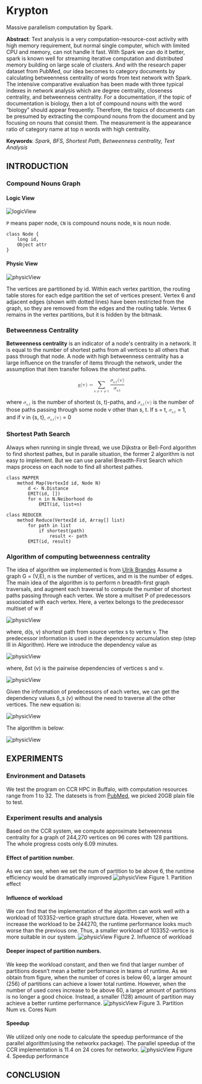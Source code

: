 # Krypton
Massive parallelism computation by Spark.

**Abstract**: Text analysis is a very computation-resource-cost activity with high memory requirement, but normal single computer, which with limited CPU and memory, can not handle it fast. With Spark we can do it better, spark is known well for streaming iterative computation and distributed memory building on large scale of clusters. And with the research paper dataset from PubMed, our idea becomes to category documents by calculating betweenness centrality of words from text network with Spark. The intensive comparative evaluation has been made with three typical indexes in network analysis which are degree centrality, closeness centrality, and betweenness centrality. For a documentation, if the topic of documentation is biology, then a lot of compound nouns with the word “biology” should appear frequently. Therefore, the topics of documents can be presumed by extracting the compound nouns from the document and by focusing on nouns that consist them. The measurement  is the appearance ratio of category name at top n words with high centrality.

**Keywords**: *Spark, BFS, Shortest Path, Betweenness centrality, Text Analysis*

## INTRODUCTION

### Compound Nouns Graph

#### Logic View
![logicView](https://raw.githubusercontent.com/cube2matrix/Krypton/master/doc/pic/graph_logic_view.png)

`P` means paper node, `CN` is compound nouns node, `N` is noun node.

	class Node {
		long id,
		Object attr
	}
		

#### Physic View
![physicView](https://raw.githubusercontent.com/cube2matrix/Krypton/master/doc/pic/graph_physic_view.png)

The vertices are partitioned by id. Within each vertex partition, the routing table stores for each edge partition the set of vertices present. Vertex 6 and adjacent edges (shown with dotted lines) have been restricted from the graph, so they are removed from the edges and the routing table. Vertex 6 remains in the vertex partitions, but it is hidden by the bitmask.

### Betweenness Centrality
**Betweenness centrality** is an indicator of a node's centrality in a network. It is equal to the number of shortest paths from all vertices to all others that pass through that node. A node with high betweenness centrality has a large influence on the transfer of items through the network, under the assumption that item transfer follows the shortest paths.

<math display='block'>
        <mtext>g(v) = </mtext>
        <mrow>
        <munder>
        	<mo>&sum;</mo>
          <mrow>
        		<mtext>s</mtext>
             <mo>&ne;</mo>
             <mtext>v</mtext>
             <mo>&ne;</mo>
             <mtext>t</mtext>
          </mrow>
        </munder>
        <mrow>
        <munder>
        <mfrac>
        <mrow>
        <msubsup><mi>&sigma;</mi> <mi>s,t</mi> <mi></mi></msubsup><mtext>(v)</mtext>
        </mrow>
        <msubsup><mi>&sigma;</mi> <mi>s,t</mi> <mi></mi></msubsup>
        </mfrac>
        </munder>
        </mrow>
        </mrow>
</math>

where <math><msubsup><mi>&sigma;</mi> <mi>s,t</mi> <mi></mi></msubsup></math> is the number of shortest (s, t)-paths,  and <math><msubsup><mi>&sigma;</mi> <mi>s,t</mi> <mi></mi></msubsup><mtext>(v)</mtext></math> is the number of those paths passing through some  node v other than s, t. If s = t, <math><msubsup><mi>&sigma;</mi> <mi>s,t</mi> <mi></mi></msubsup></math> = 1, and if v in {s, t}, <math><msubsup><mi>&sigma;</mi> <mi>s,t</mi> <mi></mi></msubsup><mtext>(v)</mtext></math> = 0


### Shortest Path Search
Always when running in single thread, we use Dijkstra or Bell-Ford algorithm to find shortest pathes, but in paralle situation, the former 2 algorithm is not easy to implement. But we can use parallel Breadth-First Search which maps process on each node to find all shortest pathes.

	class MAPPER
		method Map(VertexId id, Node N)
			d <- N.Distance
			EMIT(id, [])
			for n in N.Neiborhood do
				EMIT(id, list+n)
	
	class REDUCER
		method Reduce(VertexId id, Array[] list)
			for path in list
				if shortest(path)
					result <- path
			EMIT(id, result)

### Algorithm of computing betweenness centrality
The idea of algorithm we implemented is from [Ulrik Brandes](http://www.inf.uni-konstanz.de/algo/publications/b-vspbc-08.pdf)
Assume a graph G = (V,E), n is the number of vertices, and m is the number of edges. The main idea of the algorithm is to perform n breadth-first graph traversals, and augment each traversal to compute the number of shortest paths passing through each vertex. We store a multiset P of predecessors associated with each vertex. Here, a vertex belongs to the predecessor multiset of w if

![physicView](https://github.com/cube2matrix/Krypton/blob/master/doc/pic/equation2.png)

where, d(s, v) shortest path from source vertex s to vertex v.
The predecessor information is used in the dependency accumulation step (step III in Algorithm). Here we introduce the dependency value as 

![physicView](https://github.com/cube2matrix/Krypton/blob/master/doc/pic/equation3.png)

where,  δst (v) is the pairwise dependencies of vertices s and v.

![physicView](https://github.com/cube2matrix/Krypton/blob/master/doc/pic/equation4.png)

Given the information of predecessors of each vertex, we can get the dependency values δ_s (v) without the need to traverse all the other vertices. The new equation is:

![physicView](https://github.com/cube2matrix/Krypton/blob/master/doc/pic/equation5.png)

The algorithm is below:

![physicView](https://github.com/cube2matrix/Krypton/blob/master/doc/pic/Algorithm.png)

## EXPERIMENTS

### Environment and Datasets

We test the program on CCR HPC in Buffalo, with computation resources range from 1 to 32. The datesets is from [PubMed](http://www.ncbi.nlm.nih.gov/pubmed), we picked 20GB plain file to test.

### Experiment results and analysis

Based on the CCR system, we compute approximate betweenness centrality for a graph of 244,270 vertices on 96 cores with 128 partitions. The whole progress costs only 6.09 minutes. 
#### Effect of partition number.
As we can see, when we set the num of partition to be above 6, the runtime efficiency would be dramatically improved
![physicView](https://github.com/cube2matrix/Krypton/blob/master/doc/pic/partition_effect.png) 
						Figure 1. Partition effect

#### Influence of workload
We can find that the implementation of the algorithm can work well with a workload of 103352-vertice graph structure data. However, when we increase the workload to be 244270, the runtime performance looks much worse than the previous one. Thus, a smaller workload of 103352-vertice is more suitable in our system.
![physicView](https://github.com/cube2matrix/Krypton/blob/master/doc/pic/influence_workload.png) 
						Figure 2. Influence of workload

#### Deeper inspect of partition numbers.
We keep the workload constant, and then we find that larger number of partitions doesn’t mean a better performance in teams of runtime. As we obtain from figure, when the number of cores is below 60, a larger amount (256) of partitions can achieve a lower total runtime. However, when the number of used cores increase to be above 60, a larger amount of partitions is no longer a good choice. Instead, a smaller (128) amount of partition may achieve a better runtime performance.
![physicView](https://github.com/cube2matrix/Krypton/blob/master/doc/pic/partitionNum_vs_coreNum.png)
						Figure 3. Partition Num vs. Cores Num
#### Speedup
We utilized only one node to calculate the speedup performance of the parallel algorithm(using the networkx package). The parallel speedup of the CCR implementation is 11.4 on 24 cores for networkx.
![physicView](https://github.com/cube2matrix/Krypton/blob/master/doc/pic/speedUp.png) 
						Figure 4. Speedup performance


## CONCLUSION
